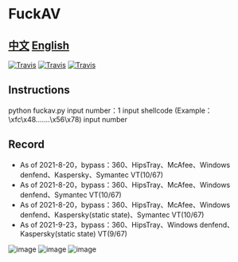 # FuckAV
## [中文](https://github.com/iframepm/FuckAV/blob/main/README.md) [English](https://github.com/iframepm/FuckAV/blob/main/English_readme.md)

[![Travis](https://img.shields.io/badge/%E7%89%88%E6%9C%AC-1.2-red)](1)  [![Travis](https://img.shields.io/badge/Time-9--13-brightgreen)](1)  [![Travis](https://img.shields.io/badge/python-3.6-brightgreen)](1)
## Instructions
python fuckav.py
input number：1
input shellcode (Example：\xfc\x48\.......\x56\x78)
input number
## Record
- As of  2021-8-20，bypass：360、HipsTray、McAfee、Windows denfend、Kaspersky、Symantec  VT(10/67)
- As of  2021-8-20，bypass：360、HipsTray、McAfee、Windows denfend、Symantec  VT(10/67)
- As of  2021-8-20，bypass：360、HipsTray、McAfee、Windows denfend、Kaspersky(static state)、Symantec  VT(10/67)
- As of  2021-9-23，bypass：360、HipsTray、Windows denfend、Kaspersky(static state) VT(9/67)

![image](https://z3.ax1x.com/2021/08/20/fO7itK.jpg)
![image](https://z3.ax1x.com/2021/08/20/fOqMA1.png)
![image](https://s3.bmp.ovh/imgs/2021/09/44082aac1e090b1d.png)
